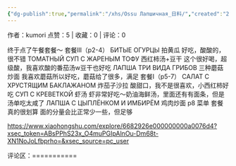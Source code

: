 ```yaml
---
{"dg-publish":true,"permalink":"/xhs/Ossu Лапшичная_日料/","created":"2025-03-17T23:05:36.263+08:00","updated":"2025-03-17T23:05:36.263+08:00"}
---
```


作者：kumori
点赞：5   |   收藏：0   |   评论：0

终于点了午餐套餐～
套餐IlI（p2-4）
БИТЫЕ ОГУРЦЫ 拍黄瓜 好吃，酸酸的，很不错
ТОМАТНЫЙ СУП С ЖАРЕНЫМ ТОФУ 西红柿汤+豆干 这个很好喝，超级酸，我喜欢酸的番茄汤w豆干也好吃
ЛАПША ТРИ ВИДА ГРИБОВ 三种蘑菇炒面 我喜欢蘑菇所以好吃，蘑菇给了很多，满足
套餐I（p5-7）
САЛАТ С ХРУСТЯЩИМ БАКЛАЖАНОМ 炸茄子沙拉 酸甜口，我不是很喜欢，小西红柿好吃
СУП С КРЕВЕТКОЙ 虾汤 虾非常好吃～奶油海鲜汤，里面还有有面条，但是汤单吃太咸了
ЛАПША С ЦЫПЛЁНКОМ И ИМБИРЁМ 鸡肉炒面
p8 菜单 套餐真的很划算 面的分量会比正常少一些，但足够

https://www.xiaohongshu.com/explore/6682926e000000000a0076d4?xsec_token=ABsPPhS23x_O4muPGIpAlnOu-Dm68t-XN1NoJoLfbprho=&xsec_source=pc_user

评论区：===========

